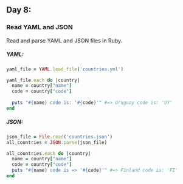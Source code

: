 ## Day 8: 

### Read YAML and JSON

Read and parse YAML and JSON files in Ruby.

##### YAML:
```ruby
yaml_file = YAML.load_file('countries.yml')

yaml_file.each do |country|
  name = country["name"]
  code = country["code"]
  
  puts "#{name} code is: '#{code}'" #=> Uruguay code is: 'UY'
end
```
##### JSON:
```ruby
json_file = File.read('countries.json')
all_countries = JSON.parse(json_file)

all_countries.each do |country|
  name = country["name"]
  code = country["code"]
  puts "#{name} code is => '#{code}'" #=> Finland code is: 'FI'
end
```
